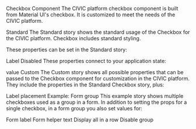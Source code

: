 Checkbox Component
The CIVIC platform checkbox component is built from Material UI's checkbox. It is customized to meet the needs of the CIVIC platform.

Standard
The Standard story shows the standard usage of the Checkbox for the CIVIC platform. Checkbox includes standard styling.

These properties can be set in the Standard story:

Label
Disabled
These properties connect to your application state:

value
Custom
The Custom story shows all possible properties that can be passed to the Checkbox component for customization in the CIVIC platform. They include the properties in the Standard Checkbox story, plus:

Label placement
Example: Form group
This example story shows multiple checkboxes used as a group in a form. In addition to setting the props for a single checkbox, in a form group you also set values for:

Form label
Form helper text
Display all in a row
Disable group
